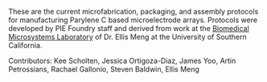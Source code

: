 These are the current microfabrication, packaging, and assembly protocols for manufacturing Parylene C based microelectrode arrays. Protocols were developed by PIE Foundry staff and derived from work at the [Biomedical Microsystems Laboratory](http://biomems.usc.edu/) of Dr. Ellis Meng at the University of Southern California. 

Contributors: Kee Scholten, Jessica Ortigoza-Diaz, James Yoo, Artin Petrossians, Rachael Gallonio, Steven Baldwin, Ellis Meng

